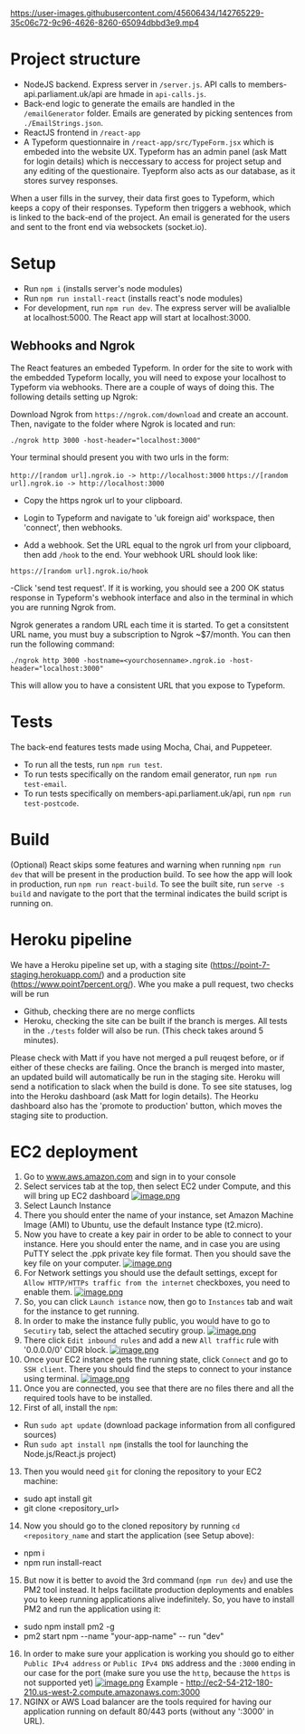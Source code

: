 


https://user-images.githubusercontent.com/45606434/142765229-35c06c72-9c96-4626-8260-65094dbbd3e9.mp4


# Project structure

- NodeJS backend. Express server in `/server.js`. API calls to members-api.parliament.uk/api are hmade in `api-calls.js`.
- Back-end logic to generate the emails are handled in the `/emailGenerator` folder. Emails are generated by picking sentences from `./EmailStrings.json`.
- ReactJS frontend in `/react-app`
- A Typeform questionnaire in `/react-app/src/TypeForm.jsx` which is embeded into the website UX. Typeform has an admin panel (ask Matt for login details) which is neccessary to access for project setup and any editing of the questionaire. Tyepform also acts as our database, as it stores survey responses.

When a user fills in the survey, their data first goes to Typeform, which keeps a copy of their responses. Typeform then triggers a webhook, which is linked to the back-end of the project. An email is generated for the users and sent to the front end via websockets (socket.io).

# Setup

- Run `npm i` (installs server's node modules)
- Run `npm run install-react` (installs react's node modules)
- For development, run `npm run dev`. The express server will be avalialble at localhost:5000. The React app will start at localhost:3000.

## Webhooks and Ngrok

The React features an embeded Typeform. In order for the site to work with the embedded Typeform locally, you will need to expose your localhost to Typeform via webhooks. There are a couple of ways of doing this. The following details setting up Ngrok:

Download Ngrok from `https://ngrok.com/download` and create an account. Then, navigate to the folder where Ngrok is located and run:

`./ngrok http 3000 -host-header="localhost:3000"`

Your terminal should present you with two urls in the form:

`http://[random url].ngrok.io -> http://localhost:3000`
`https://[random url].ngrok.io -> http://localhost:3000`

- Copy the https ngrok url to your clipboard.

- Login to Typeform and navigate to 'uk foreign aid' workspace, then 'connect', then webhooks.

- Add a webhook. Set the URL equal to the ngrok url from your clipboard, then add `/hook` to the end. Your webhook URL should look like:

`https://[random url].ngrok.io/hook`

-Click 'send test request'. If it is working, you should see a 200 OK status response in Typeform's webhook interface and also in the terminal in which you are running Ngrok from.

Ngrok generates a random URL each time it is started. To get a consitstent URL name, you must buy a subscription to Ngrok ~$7/month. You can then run the following command:

`./ngrok http 3000 -hostname=<yourchosenname>.ngrok.io -host-header="localhost:3000"`

This will allow you to have a consistent URL that you expose to Typeform.

# Tests

The back-end features tests made using Mocha, Chai, and Puppeteer.

- To run all the tests, run `npm run test`.
- To run tests specifically on the random email generator, run `npm run test-email`.
- To run tests specifically on members-api.parliament.uk/api, run `npm run test-postcode`.

# Build

(Optional) React skips some features and warning when running `npm run dev` that will be present in the production build. To see how the app will look in production, run `npm run react-build`. To see the built site, run `serve -s build` and navigate to the port that the terminal indicates the build script is running on.

# Heroku pipeline

We have a Heroku pipeline set up, with a staging site (https://point-7-staging.herokuapp.com/) and a production site (https://www.point7percent.org/). Whe you make a pull request, two checks will be run

- Github, checking there are no merge conflicts
- Heroku, checking the site can be built if the branch is merges. All tests in the `./tests` folder will also be run. (This check takes around 5 minutes).

Please check with Matt if you have not merged a pull reuqest before, or if either of these checks are failing. Once the branch is merged into master, an updated build will automatically be run in the staging site. Heroku will send a notification to slack when the build is done. To see site statuses, log into the Heroku dashboard (ask Matt for login details). The Heorku dashboard also has the 'promote to production' button, which moves the staging site to production.


# EC2 deployment
1. Go to www.aws.amazon.com and sign in to your console
2. Select services tab at the top, then select EC2 under Compute, and this will bring up EC2 dashboard
[![image.png](https://i.postimg.cc/cJwSkJP6/image.png)](https://postimg.cc/zLz6Vqz1)
3. Select Launch Instance
4. There you should enter the name of your instance, set Amazon Machine Image (AMI) to Ubuntu, use the default Instance type (t2.micro).
5. Now you have to create a key pair in order to be able to connect to your instance. Here you should enter the name, and in case you are using PuTTY select the .ppk private key file format. Then you should save the key file on your computer.
[![image.png](https://i.postimg.cc/VLm2mRpf/image.png)](https://postimg.cc/NLCdx1QS)
6. For Network settings you should use the default settings, except for `Allow HTTP/HTTPs traffic from the internet` checkboxes, you need to enable them.
[![image.png](https://i.postimg.cc/Hk2yFp5W/image.png)](https://postimg.cc/DSS0X3BR)
7. So, you can click `Launch istance` now, then go to `Instances` tab and wait for the instance to get running.
8. In order to make the instance fully public, you would have to go to `Secutiry` tab, select the attached secutiry group.
[![image.png](https://i.postimg.cc/q7yhMdDS/image.png)](https://postimg.cc/rdyFQ7kN)
9. There click `Edit inbound rules` and add a new `All traffic` rule with '0.0.0.0/0' CIDR block.
[![image.png](https://i.postimg.cc/k5JG9t86/image.png)](https://postimg.cc/mPnBykmB)
10. Once your EC2 instance gets the running state, click `Connect` and go to `SSH client`. There you should find the steps to connect to your instance using terminal.
[![image.png](https://i.postimg.cc/BQ96hzhn/image.png)](https://postimg.cc/fkCDy8nG)
11. Once you are connected, you see that there are no files there and all the required tools have to be installed.
12. First of all, install the `npm`: 
- Run `sudo apt update` (download package information from all configured sources)
- Run `sudo apt install npm` (installs the tool for launching the Node.js/React.js project)
13. Then you would need `git` for cloning the repository to your EC2 machine:
- sudo apt install git
- git clone <repository_url>
14. Now you should go to the cloned repository by running `cd <repository_name` and start the application (see Setup above):
- npm i
- npm run install-react
15. But now it is better to avoid the 3rd command (`npm run dev`) and use the PM2 tool instead. It helps facilitate production deployments and enables you to keep running applications alive indefinitely. So, you have to install PM2 and run the application using it:
- sudo npm install pm2 -g
- pm2 start npm --name "your-app-name" -- run "dev"
16. In order to make sure your application is working you should go to either `Public IPv4 address` or `Public IPv4 DNS` address and the `:3000` ending in our case for the port (make sure you use the `http`, because the `https` is not supported yet)
[![image.png](https://i.postimg.cc/rssqsvN5/image.png)](https://postimg.cc/gXCCBt50)
Example - http://ec2-54-212-180-210.us-west-2.compute.amazonaws.com:3000
17. NGINX or AWS Load balancer are the tools required for having our application running on default 80/443 ports (without any ':3000' in URL).
